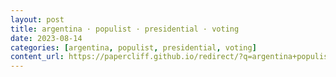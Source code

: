 ```yaml
---
layout: post
title: argentina · populist · presidential · voting
date: 2023-08-14
categories: [argentina, populist, presidential, voting]
content_url: https://papercliff.github.io/redirect/?q=argentina+populist+presidential+voting&tbs=cdr:1,cd_min:8/13/2023,cd_max:8/15/2023
---
```

